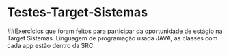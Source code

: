 # Testes-Target-Sistemas
##Exercícios que foram feitos para participar da oportunidade de estágio na Target Sistemas.
Linguagem de programação usada JAVA, as classes com cada app estão dentro da SRC.
